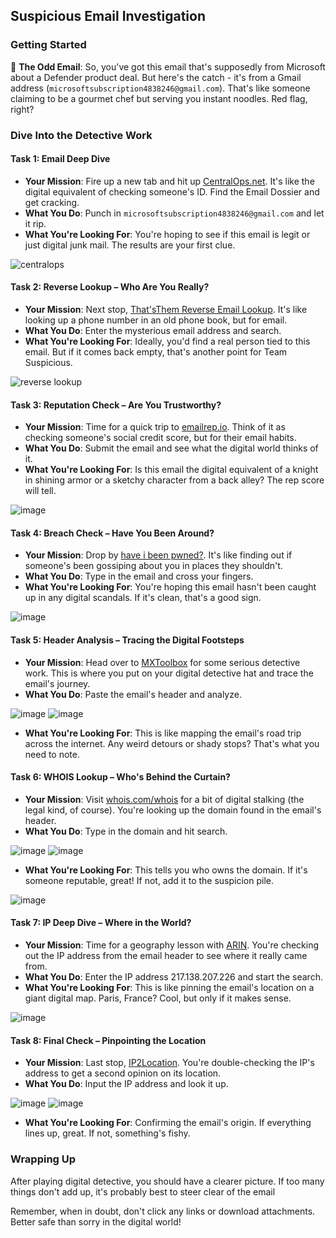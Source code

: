 ## Suspicious Email Investigation

### Getting Started

📧 **The Odd Email**: So, you've got this email that's supposedly from Microsoft about a Defender product deal. But here's the catch - it's from a Gmail address (`microsoftsubscription4838246@gmail.com`). That's like someone claiming to be a gourmet chef but serving you instant noodles. Red flag, right?

### Dive Into the Detective Work

#### Task 1: Email Deep Dive

- **Your Mission**: Fire up a new tab and hit up [CentralOps.net](https://centralops.net). It's like the digital equivalent of checking someone's ID. Find the Email Dossier and get cracking.
- **What You Do**: Punch in `microsoftsubscription4838246@gmail.com` and let it rip.
- **What You're Looking For**: You're hoping to see if this email is legit or just digital junk mail. The results are your first clue.

![centralops](https://github.com/TheCyberVault/Email-Header-Analysis/assets/141572056/b9332e21-1433-438d-9ee4-b37d7e91032c)


#### Task 2: Reverse Lookup – Who Are You Really?

- **Your Mission**: Next stop, [That'sThem Reverse Email Lookup](https://thatsthem.com/reverse-email-lookup). It's like looking up a phone number in an old phone book, but for email.
- **What You Do**: Enter the mysterious email address and search.
- **What You're Looking For**: Ideally, you'd find a real person tied to this email. But if it comes back empty, that's another point for Team Suspicious.

![reverse lookup](https://github.com/TheCyberVault/Email-Header-Analysis/assets/141572056/9759aa95-a366-486c-b29c-7ebd4e43766a)


#### Task 3: Reputation Check – Are You Trustworthy?

- **Your Mission**: Time for a quick trip to [emailrep.io](https://emailrep.io). Think of it as checking someone's social credit score, but for their email habits.
- **What You Do**: Submit the email and see what the digital world thinks of it.
- **What You're Looking For**: Is this email the digital equivalent of a knight in shining armor or a sketchy character from a back alley? The rep score will tell.

![image](https://github.com/TheCyberVault/Email-Header-Analysis/assets/141572056/719a8033-3150-4485-bcbe-99f92852ac2e)


#### Task 4: Breach Check – Have You Been Around?

- **Your Mission**: Drop by [have i been pwned?](https://haveibeenpwned.com). It's like finding out if someone's been gossiping about you in places they shouldn't.
- **What You Do**: Type in the email and cross your fingers.
- **What You're Looking For**: You're hoping this email hasn't been caught up in any digital scandals. If it's clean, that's a good sign.

![image](https://github.com/TheCyberVault/Email-Header-Analysis/assets/141572056/4eaa4415-7775-49ae-9859-2e6dac818046)


#### Task 5: Header Analysis – Tracing the Digital Footsteps

- **Your Mission**: Head over to [MXToolbox](https://mxtoolbox.com/Public/Tools/EmailHeaders.aspx) for some serious detective work. This is where you put on your digital detective hat and trace the email's journey.
- **What You Do**: Paste the email's header and analyze.

![image](https://github.com/TheCyberVault/Email-Header-Analysis/assets/141572056/89d5bb76-eab6-43b6-bddd-cbd62e50026d)
![image](https://github.com/TheCyberVault/Email-Header-Analysis/assets/141572056/ad9af1e4-effd-4ab2-8906-e5a813ccdc38)

- **What You're Looking For**: This is like mapping the email's road trip across the internet. Any weird detours or shady stops? That's what you need to note.

#### Task 6: WHOIS Lookup – Who's Behind the Curtain?

- **Your Mission**: Visit [whois.com/whois](https://whois.com/whois) for a bit of digital stalking (the legal kind, of course). You're looking up the domain found in the email's header.
- **What You Do**: Type in the domain and hit search.

![image](https://github.com/TheCyberVault/Email-Header-Analysis/assets/141572056/a451fce2-9f73-4c2b-8250-7aa58324d090)
![image](https://github.com/TheCyberVault/Email-Header-Analysis/assets/141572056/d8e1dbbb-d2b8-4e79-b0cb-9c42badb5e7a)


- **What You're Looking For**: This tells you who owns the domain. If it's someone reputable, great! If not, add it to the suspicion pile.

![image](https://github.com/TheCyberVault/Email-Header-Analysis/assets/141572056/076415ce-80af-4429-964d-a8f6ef4b9744)


#### Task 7: IP Deep Dive – Where in the World?

- **Your Mission**: Time for a geography lesson with [ARIN](https://arin.net). You're checking out the IP address from the email header to see where it really came from.
- **What You Do**: Enter the IP address 217.138.207.226 and start the search.
- **What You're Looking For**: This is like pinning the email's location on a giant digital map. Paris, France? Cool, but only if it makes sense.

![image](https://github.com/TheCyberVault/Email-Header-Analysis/assets/141572056/a3e8c761-e670-45a3-aaca-533c465770bb)


#### Task 8: Final Check – Pinpointing the Location

- **Your Mission**: Last stop, [IP2Location](https://ip2location.com). You're double-checking the IP's address to get a second opinion on its location.
- **What You Do**: Input the IP address and look it up.

![image](https://github.com/TheCyberVault/Email-Header-Analysis/assets/141572056/0de57446-a694-4b84-864e-91586075cc01)
![image](https://github.com/TheCyberVault/Email-Header-Analysis/assets/141572056/99f89c0e-f755-4f98-bb24-0322537be1a1)


- **What You're Looking For**: Confirming the email's origin. If everything lines up, great. If not, something's fishy.

### Wrapping Up

After playing digital detective, you should have a clearer picture. If too many things don't add up, it's probably best to steer clear of the email

Remember, when in doubt, don't click any links or download attachments. Better safe than sorry in the digital world!
